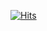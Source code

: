 [![Hits](https://u8views.com/api/v1/github/profiles/97196828/views/day-week-month-total-count.svg)](https://u8views.com/github/VictorPoprozhuk)

